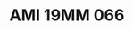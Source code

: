 ---
title: AMI 19MM 066
date: 
draft: false

# descripcion
description : Anillo de plata 925 y cubics. Modelo sin fin (toda la vuelta completa del anillo con cubics). Espectacular!

materials: Plata 925

color: 

dimensions: 19 mm diámetro

code: 05-28-1233

type: "Anillos"

categories: []

price: $18.590,00

price_eftvo: $15.800,00

# Images
# first image will be shown in the product page
images:
  # - image: "images/path_to_image"
  # La ubicacion de las imagenes es imagenes/Anillos/Anillos.Microcubic/05-28-1233-ami-19mm-066
  - image: "./images/anillos/microcubic/05-28-1233-ami-19mm-066.jpg"
---